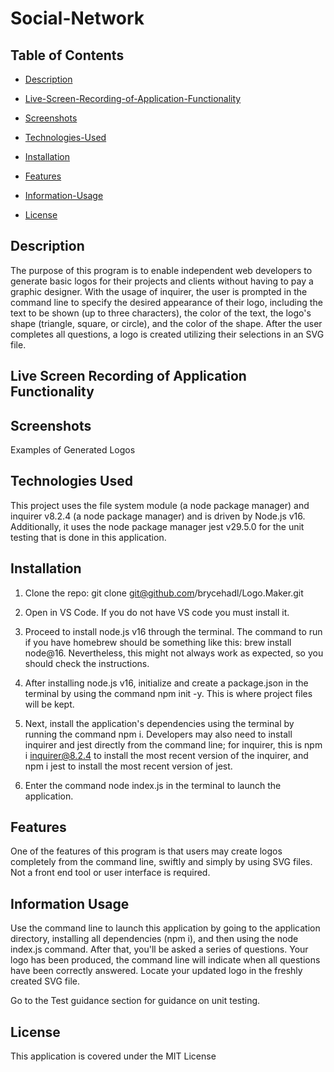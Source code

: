 # Social-Network

## Table of Contents

 * [Description](#description)

 * [Live-Screen-Recording-of-Application-Functionality](#live-screen-recording-of-application-functionality)

 * [Screenshots](#screenshots)

 * [Technologies-Used](#technologies-used)

 * [Installation](#installation)

 * [Features](#features)

 * [Information-Usage](#information-usage)

 * [License](#license)



## Description

The purpose of this program is to enable independent web developers to generate basic logos for their projects and clients without having to pay a graphic designer. With the usage of inquirer, the user is prompted in the command line to specify the desired appearance of their logo, including the text to be shown (up to three characters), the color of the text, the logo's shape (triangle, square, or circle), and the color of the shape. After the user completes all questions, a logo is created utilizing their selections in an SVG file.

## Live Screen Recording of Application Functionality


## Screenshots

Examples of Generated Logos



## Technologies Used

This project uses the file system module (a node package manager) and inquirer v8.2.4 (a node package manager) and is driven by Node.js v16. Additionally, it uses the node package manager jest v29.5.0 for the unit testing that is done in this application. 

## Installation

1. Clone the repo:
   git clone git@github.com/brycehadl/Logo.Maker.git

2. Open in VS Code. If you do not have VS code you must install it.

3. Proceed to install node.js v16 through the terminal. The command to run if you have homebrew should be something like this: brew install node@16. Nevertheless, this might not always work as expected, so you should check the instructions.


4. After installing node.js v16, initialize and create a package.json in the terminal by using the command npm init -y. This is where project files will be kept.

5. Next, install the application's dependencies using the terminal by running the command npm i. Developers may also need to install inquirer and jest directly from the command line; for inquirer, this is npm i inquirer@8.2.4 to install the most recent version of the inquirer, and npm i jest to install the most recent version of jest.

6. Enter the command node index.js in the terminal to launch the application.


## Features

One of the features of this program is that users may create logos completely from the command line, swiftly and simply by using SVG files. Not a front end tool or user interface is required.  

## Information Usage

Use the command line to launch this application by going to the application directory, installing all dependencies (npm i), and then using the node index.js command. After that, you'll be asked a series of questions. Your logo has been produced, the command line will indicate when all questions have been correctly answered. Locate your updated logo in the freshly created SVG file.

Go to the Test guidance section for guidance on unit testing.


## License

This application is covered under the MIT License
